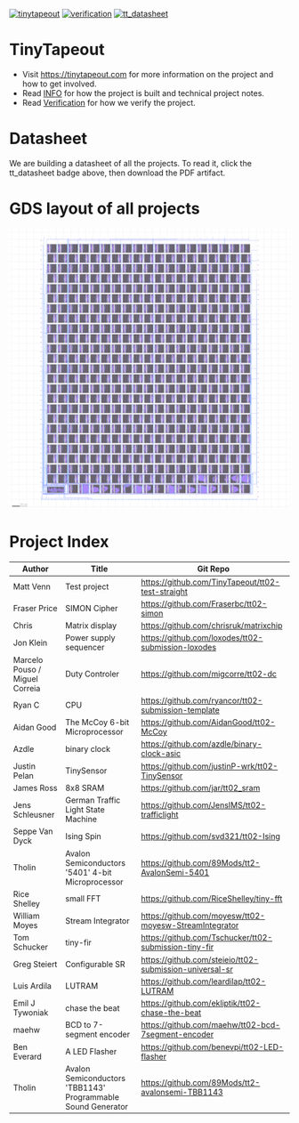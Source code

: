 [![tinytapeout](https://github.com/tinytapeout/tinytapeout-02/actions/workflows/gds.yaml/badge.svg)](https://github.com/tinytapeout/tinytapeout-02/actions/workflows/gds.yaml)
[![verification](https://github.com/tinytapeout/tinytapeout-02/actions/workflows/verification.yaml/badge.svg)](https://github.com/tinytapeout/tinytapeout-02/actions/workflows/verification.yaml)
[![tt_datasheet](https://github.com/tinytapeout/tinytapeout-02/actions/workflows/tt_datasheet.yaml/badge.svg)](https://github.com/tinytapeout/tinytapeout-02/actions/workflows/tt_datasheet.yaml)

# TinyTapeout

* Visit https://tinytapeout.com for more information on the project and how to get involved.
* Read [INFO](INFO.md) for how the project is built and technical project notes.
* Read [Verification](verification.md) for how we verify the project.

# Datasheet

We are building a datasheet of all the projects.  To read it, click the tt_datasheet badge above, then download the PDF artifact.

# GDS layout of all projects

![tiny tapeout](tinytapeout.png)

# Project Index

| Author | Title | Git Repo |
| ------ | ------| ---------|
| Matt Venn | Test project | https://github.com/TinyTapeout/tt02-test-straight |
| Fraser Price | SIMON Cipher | https://github.com/Fraserbc/tt02-simon |
| Chris | Matrix display | https://github.com/chrisruk/matrixchip |
| Jon Klein | Power supply sequencer | https://github.com/loxodes/tt02-submission-loxodes |
| Marcelo Pouso / Miguel Correia | Duty Controler | https://github.com/migcorre/tt02-dc |
| Ryan C | CPU | https://github.com/ryancor/tt02-submission-template |
| Aidan Good | The McCoy 6-bit Microprocessor | https://github.com/AidanGood/tt02-McCoy |
| Azdle | binary clock | https://github.com/azdle/binary-clock-asic |
| Justin Pelan | TinySensor | https://github.com/justinP-wrk/tt02-TinySensor |
| James Ross | 8x8 SRAM | https://github.com/jar/tt02_sram |
| Jens Schleusner | German Traffic Light State Machine | https://github.com/JensIMS/tt02-trafficlight |
| Seppe Van Dyck | Ising Spin | https://github.com/svd321/tt02-Ising |
| Tholin | Avalon Semiconductors '5401' 4-bit Microprocessor | https://github.com/89Mods/tt2-AvalonSemi-5401 |
| Rice Shelley | small FFT | https://github.com/RiceShelley/tiny-fft |
| William Moyes | Stream Integrator | https://github.com/moyesw/tt02-moyesw-StreamIntegrator |
| Tom Schucker | tiny-fir | https://github.com/Tschucker/tt02-submission-tiny-fir |
| Greg Steiert | Configurable SR | https://github.com/steieio/tt02-submission-universal-sr |
| Luis Ardila | LUTRAM | https://github.com/leardilap/tt02-LUTRAM |
| Emil J Tywoniak | chase the beat | https://github.com/ekliptik/tt02-chase-the-beat |
| maehw | BCD to 7-segment encoder | https://github.com/maehw/tt02-bcd-7segment-encoder |
| Ben Everard | A LED Flasher | https://github.com/benevpi/tt02-LED-flasher |
| Tholin | Avalon Semiconductors 'TBB1143' Programmable Sound Generator | https://github.com/89Mods/tt2-avalonsemi-TBB1143 |
